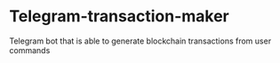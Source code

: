 # Telegram-transaction-maker
Telegram bot that is able to generate blockchain transactions from user commands
